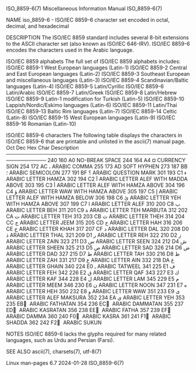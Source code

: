 ISO_8859-6(7)          Miscellaneous Information Manual          ISO_8859-6(7)

NAME
       iso_8859-6  -  ISO/IEC  8859-6 character set encoded in octal, decimal,
       and hexadecimal

DESCRIPTION
       The ISO/IEC 8859 standard includes  several  8-bit  extensions  to  the
       ASCII  character  set  (also known as ISO/IEC 646-IRV).  ISO/IEC 8859-6
       encodes the characters used in the Arabic language.

   ISO/IEC 8859 alphabets
       The full set of ISO/IEC 8859 alphabets includes:
       ISO/IEC 8859-1    West European languages (Latin-1)
       ISO/IEC 8859-2    Central and East European languages (Latin-2)
       ISO/IEC 8859-3    Southeast European and miscellaneous languages (Latin-3)
       ISO/IEC 8859-4    Scandinavian/Baltic languages (Latin-4)
       ISO/IEC 8859-5    Latin/Cyrillic
       ISO/IEC 8859-6    Latin/Arabic
       ISO/IEC 8859-7    Latin/Greek
       ISO/IEC 8859-8    Latin/Hebrew
       ISO/IEC 8859-9    Latin-1 modification for Turkish (Latin-5)
       ISO/IEC 8859-10   Lappish/Nordic/Eskimo languages (Latin-6)
       ISO/IEC 8859-11   Latin/Thai
       ISO/IEC 8859-13   Baltic Rim languages (Latin-7)
       ISO/IEC 8859-14   Celtic (Latin-8)
       ISO/IEC 8859-15   West European languages (Latin-9)
       ISO/IEC 8859-16   Romanian (Latin-10)

   ISO/IEC 8859-6 characters
       The following table displays the characters in ISO/IEC 8859-6 that  are
       printable and unlisted in the ascii(7) manual page.
       Oct   Dec   Hex   Char   Description
       ─────────────────────────────────────────────────────────────
       240   160   A0           NO-BREAK SPACE
       244   164   A4     ¤     CURRENCY SIGN
       254   172   AC     ،     ARABIC COMMA
       255   173   AD           SOFT HYPHEN
       273   187   BB     ؛     ARABIC SEMICOLON
       277   191   BF     ؟     ARABIC QUESTION MARK
       301   193   C1     ء     ARABIC LETTER HAMZA
       302   194   C2     آ     ARABIC LETTER ALEF WITH MADDA ABOVE
       303   195   C3     أ     ARABIC LETTER ALEF WITH HAMZA ABOVE
       304   196   C4     ؤ     ARABIC LETTER WAW WITH HAMZA ABOVE
       305   197   C5     إ     ARABIC LETTER ALEF WITH HAMZA BELOW
       306   198   C6     ئ     ARABIC LETTER YEH WITH HAMZA ABOVE
       307   199   C7     ا     ARABIC LETTER ALEF
       310   200   C8     ب     ARABIC LETTER BEH
       311   201   C9     ة     ARABIC LETTER TEH MARBUTA
       312   202   CA     ت     ARABIC LETTER TEH
       313   203   CB     ث     ARABIC LETTER THEH
       314   204   CC     ج     ARABIC LETTER JEEM
       315   205   CD     ح     ARABIC LETTER HAH
       316   206   CE     خ     ARABIC LETTER KHAH
       317   207   CF     د     ARABIC LETTER DAL
       320   208   D0     ذ     ARABIC LETTER THAL
       321   209   D1     ر     ARABIC LETTER REH
       322   210   D2     ز     ARABIC LETTER ZAIN
       323   211   D3     س     ARABIC LETTER SEEN
       324   212   D4     ش     ARABIC LETTER SHEEN
       325   213   D5     ص     ARABIC LETTER SAD
       326   214   D6     ض     ARABIC LETTER DAD
       327   215   D7     ط     ARABIC LETTER TAH
       330   216   D8     ظ     ARABIC LETTER ZAH
       331   217   D9     ع     ARABIC LETTER AIN
       332   218   DA     غ     ARABIC LETTER GHAIN
       340   224   E0     ـ     ARABIC TATWEEL
       341   225   E1     ف     ARABIC LETTER FEH
       342   226   E2     ق     ARABIC LETTER QAF
       343   227   E3     ك     ARABIC LETTER KAF
       344   228   E4     ل     ARABIC LETTER LAM
       345   229   E5     م     ARABIC LETTER MEEM
       346   230   E6     ن     ARABIC LETTER NOON
       347   231   E7     ه     ARABIC LETTER HEH
       350   232   E8     و     ARABIC LETTER WAW
       351   233   E9     ى     ARABIC LETTER ALEF MAKSURA
       352   234   EA     ي     ARABIC LETTER YEH
       353   235   EB     ً     ARABIC FATHATAN
       354   236   EC     ٌ     ARABIC DAMMATAN
       355   237   ED     ٍ     ARABIC KASRATAN
       356   238   EE     َ     ARABIC FATHA
       357   239   EF     ُ     ARABIC DAMMA
       360   240   F0     ِ     ARABIC KASRA
       361   241   F1     ّ     ARABIC SHADDA
       362   242   F2     ْ     ARABIC SUKUN

NOTES
       ISO/IEC  8859-6  lacks  the glyphs required for many related languages,
       such as Urdu and Persian (Farsi).

SEE ALSO
       ascii(7), charsets(7), utf-8(7)

Linux man-pages 6.7               2024-01-28                     ISO_8859-6(7)
